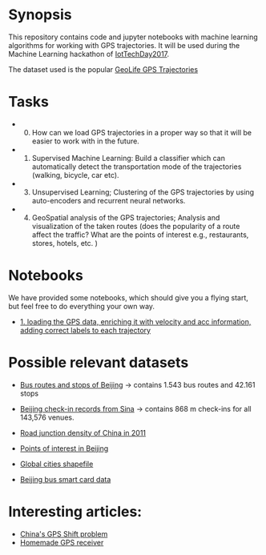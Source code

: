 # Synopsis

This repository contains code and jupyter notebooks with machine learning algorithms for working with GPS trajectories. It will be used during the Machine Learning hackathon of [IotTechDay2017](http://iottechday.nl/sessions/machine-learning-hackathon-2/).

The dataset used is the popular [GeoLife GPS Trajectories](https://www.microsoft.com/en-us/download/details.aspx?id=52367) 

# Tasks

+ 0)	How can we load GPS trajectories in a proper way so that it will be easier to work with in the future.

+ 1)	Supervised Machine Learning: Build a classifier which can automatically detect the transportation mode of the trajectories (walking, bicycle, car etc). 

+ 3)	Unsupervised Learning; Clustering of the GPS trajectories by using auto-encoders and recurrent neural networks. 

+ 4)	GeoSpatial analysis of the GPS trajectories; Analysis and visualization of the taken routes (does the popularity of a route affect the traffic? What are the points of interest e.g., restaurants, stores, hotels, etc. )


# Notebooks 
We have provided some notebooks, which should give you a flying start, but feel free to do everything your own way. 
+ [1. loading the GPS data, enriching it with velocity and acc information, adding correct labels to each trajectory](https://github.com/taspinar/GPSMachineLearning/blob/master/notebooks/load_gps_data.ipynb)


# Possible relevant datasets
+ [Bus routes and stops of Beijing](https://www.dropbox.com/s/ryk0197wnr145rv/DT18.rar) -> contains 1.543 bus routes and 42.161 stops 

+ [Beijing check-in records from Sina](https://www.beijingcitylab.com/app/download/10965785399/DT24.zip?t=1460518522) -> contains 868 m check-ins for all 143,576 venues.

+ [Road junction density of China in 2011](https://www.dropbox.com/s/eppkm3p1jfyx6ae/DT21.zip)

+ [Points of interest in Beijing](http://www.datatang.com/data/44484)

+ [Global cities shapefile](http://download.bbbike.org/osm/bbbike/)

+ [Beijing bus smart card data](http://www.datatang.com/data/42120)


# Interesting articles:
+ [China's GPS Shift problem](https://en.wikipedia.org/wiki/Restrictions_on_geographic_data_in_China#The_China_GPS_shift_problem)
+ [Homemade GPS receiver](http://www.aholme.co.uk/GPS/Main.htm)
